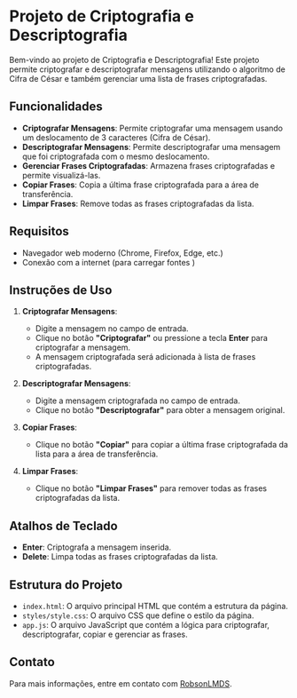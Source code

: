 # Projeto de Criptografia e Descriptografia

Bem-vindo ao projeto de Criptografia e Descriptografia! Este projeto permite criptografar e descriptografar mensagens utilizando o algoritmo de Cifra de César e também gerenciar uma lista de frases criptografadas.

## Funcionalidades

- **Criptografar Mensagens**: Permite criptografar uma mensagem usando um deslocamento de 3 caracteres (Cifra de César).
- **Descriptografar Mensagens**: Permite descriptografar uma mensagem que foi criptografada com o mesmo deslocamento.
- **Gerenciar Frases Criptografadas**: Armazena frases criptografadas e permite visualizá-las.
- **Copiar Frases**: Copia a última frase criptografada para a área de transferência.
- **Limpar Frases**: Remove todas as frases criptografadas da lista.

## Requisitos

- Navegador web moderno (Chrome, Firefox, Edge, etc.)
- Conexão com a internet (para carregar fontes )

## Instruções de Uso

1. **Criptografar Mensagens**:
   - Digite a mensagem no campo de entrada.
   - Clique no botão **"Criptografar"** ou pressione a tecla **Enter** para criptografar a mensagem.
   - A mensagem criptografada será adicionada à lista de frases criptografadas.

2. **Descriptografar Mensagens**:
   - Digite a mensagem criptografada no campo de entrada.
   - Clique no botão **"Descriptografar"** para obter a mensagem original.

3. **Copiar Frases**:
   - Clique no botão **"Copiar"** para copiar a última frase criptografada da lista para a área de transferência.

4. **Limpar Frases**:
   - Clique no botão **"Limpar Frases"** para remover todas as frases criptografadas da lista.

## Atalhos de Teclado

- **Enter**: Criptografa a mensagem inserida.
- **Delete**: Limpa todas as frases criptografadas da lista.

## Estrutura do Projeto

- `index.html`: O arquivo principal HTML que contém a estrutura da página.
- `styles/style.css`: O arquivo CSS que define o estilo da página.
- `app.js`: O arquivo JavaScript que contém a lógica para criptografar, descriptografar, copiar e gerenciar as frases.

## Contato

Para mais informações, entre em contato com [RobsonLMDS](https://criarmeulink.com.br/u/1721613943).
